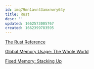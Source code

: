 ```yaml
---
id: imq79mn1avn43amxnwry64y
title: Rust
desc: ''
updated: 1662573005767
created: 1662399783595
---
```


[The Rust Reference](https://doc.rust-lang.org/reference/variables.html)

[Global Memory Usage: The Whole World](https://speice.io/2019/02/the-whole-world.html)

[Fixed Memory: Stacking Up](https://speice.io/2019/02/stacking-up.html)